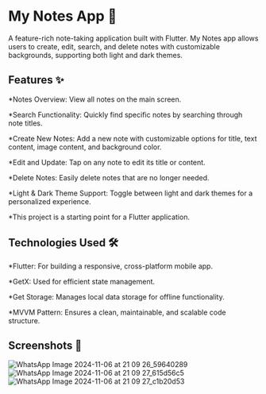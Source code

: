 # My Notes App 📓

A feature-rich note-taking application built with Flutter. My Notes app allows users to create, edit, search, and delete notes with customizable backgrounds, supporting both light and dark themes.

## Features ✨

*Notes Overview: View all notes on the main screen.  

*Search Functionality: Quickly find specific notes by searching through note titles.  

*Create New Notes: Add a new note with customizable options for title, text content, image content, and background color.  

*Edit and Update: Tap on any note to edit its title or content.  

*Delete Notes: Easily delete notes that are no longer needed.  

*Light & Dark Theme Support: Toggle between light and dark themes for a personalized experience.  

*This project is a starting point for a Flutter application.  


## Technologies Used 🛠️

*Flutter: For building a responsive, cross-platform mobile app.  

*GetX: Used for efficient state management.  

*Get Storage: Manages local data storage for offline functionality.  

*MVVM Pattern: Ensures a clean, maintainable, and scalable code structure.  


## Screenshots 📸
![WhatsApp Image 2024-11-06 at 21 09 26_59640289](https://github.com/user-attachments/assets/87f35aac-d529-4daa-b624-768f5997f910)
![WhatsApp Image 2024-11-06 at 21 09 27_615d56c5](https://github.com/user-attachments/assets/563f267d-fcd4-46e5-89d2-284f725a3fdc)
![WhatsApp Image 2024-11-06 at 21 09 27_c1b20d53](https://github.com/user-attachments/assets/a4c575c1-b227-4d78-8a84-ef479a4e652b)


